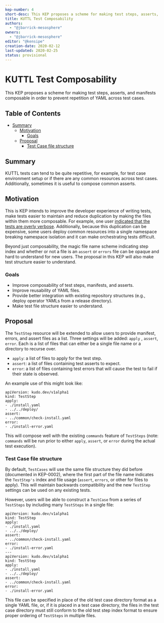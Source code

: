 ```yaml
---
kep-number: 4
short-desc: This KEP proposes a scheme for making test steps, asserts, and manifests composable in order to prevent repetition of YAML across test cases.
title: KUTTL Test Composability
authors:
  - "@jbarrick-mesosphere"
owners:
  - "@jbarrick-mesosphere"
editor: "@kensipe"
creation-date: 2020-02-12
last-updated: 2020-02-25
status: provisional
---
```


# KUTTL Test Composability

This KEP proposes a scheme for making test steps, asserts, and manifests composable in order to prevent repetition of YAML across test cases.

## Table of Contents

* [Summary](#summary)
  * [Motivation](#motivation)
     * [Goals](#goals)
  * [Proposal](#proposal)
     * [Test Case file structure](#test-case-file-structure)

## Summary

KUTTL tests can tend to be quite repetitive, for example, for test case environment setup or if there are any common resources across test cases. Additionally, sometimes it is useful to compose common asserts.

## Motivation

This is KEP intends to improve the developer experience of writing tests, make tests easier to maintain and reduce duplication by making the files within them more composable. For example, one user [indicated that the tests are overly verbose](https://github.com/kudobuilder/kudo/issues/1311#issuecomment-580709826). Additionally, because this duplication can be expensive, some users deploy common resources into a single namespace breaking namespace isolation and it can make orchestrating tests difficult.

Beyond just composability, the magic file name scheme indicating step index and whether or not a file is an `assert` or `errors` file can be opaque and hard to understand for new users. The proposal in this KEP will also make test structure easier to understand.

### Goals

* Improve composability of test steps, manifests, and asserts.
* Improve reusability of YAML files.
* Provide better integration with existing repository structures (e.g., deploy operator YAMLs from a release directory).
* Make test file structure easier to understand.

## Proposal

The `TestStep` resource will be extended to allow users to provide manifest, errors, and assert files as a list. Three settings will be added: `apply` , `assert`, `error`. Each is a list of files that can either be a single file name or a directory to recurse over.

* `apply`: a list of files to apply for the test step.
* `assert`: a list of files containing test asserts to expect.
* `error`: a list of files containing test errors that will cause the test to fail if their state is observed.

An example use of this might look like:

```
apiVersion: kudo.dev/v1alpha1
kind: TestStep
apply:
- ./install.yaml
- ../../deploy/
assert:
- ../common/check-install.yaml
error:
- ./install-error.yaml
```

This will compose well with the existing `commands` feature of `TestSteps` (note: `commands` will be run prior to either `apply`, `assert`, or `error` during the actual test execution).

### Test Case file structure

By default, `TestCases` will use the same file structure they did before (documented in KEP-0002), where the first part of the file name indicates the `TestStep's` index and file usage (`assert`, `errors`, or other for files to apply). This will maintain backwards compatibility and the new `TestStep` settings can be used on any existing tests.

However, users will be able to construct a `TestCase` from a series of `TestSteps` by including many `TestSteps` in a single file:

```
apiVersion: kudo.dev/v1alpha1
kind: TestStep
apply:
- ./install.yaml
- ../../deploy/
assert:
- ../common/check-install.yaml
error:
- ./install-error.yaml
---
apiVersion: kudo.dev/v1alpha1
kind: TestStep
apply:
- ./install.yaml
- ../../deploy/
assert:
- ../common/check-install.yaml
error:
- ./install-error.yaml
```

This file can be specified in place of the old test case directory format as a single YAML file, or, if it is placed in a test case directory, the files in the test case directory must still conform to the old test step index format to ensure proper ordering of `TestSteps` in multiple files.
